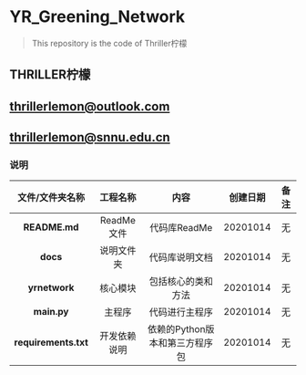 # YR_Greening_Network

>This repository is the code of Thriller柠檬

## **THRILLER柠檬**

## **thrillerlemon@outlook.com**
## **thrillerlemon@snnu.edu.cn**

### 说明

|文件/文件夹名称|工程名称|内容|创建日期|备注|
|:-:|:-:|:-:|:-:|:-:|
|**README.md**|ReadMe文件|代码库ReadMe|20201014|无|
|**docs**|说明文件夹|代码库说明文档|20201014|无|
|**yrnetwork**|核心模块|包括核心的类和方法|20201014|无|
|**main.py**|主程序|代码进行主程序|20201014|无|
|**requirements.txt**|开发依赖说明|依赖的Python版本和第三方程序包|20201014|无|